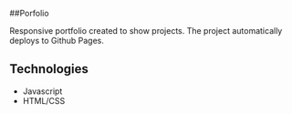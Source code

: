 ##Porfolio

Responsive portfolio created to show projects. The project automatically deploys to Github Pages.

## Technologies

- Javascript
- HTML/CSS
